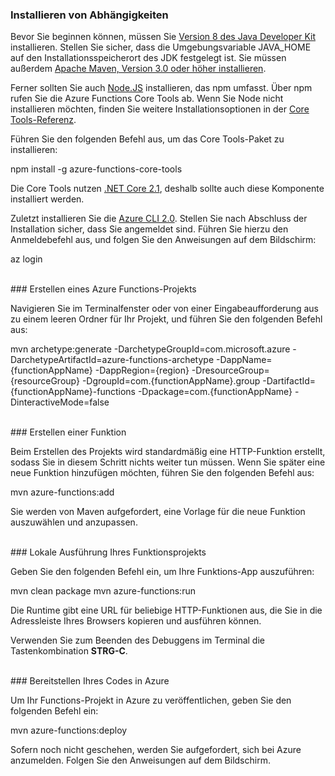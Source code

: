 ### Installieren von Abhängigkeiten

Bevor Sie beginnen können, müssen Sie <a href="https://go.microsoft.com/fwlink/?linkid=2016706" target="_blank">Version 8 des Java Developer Kit</a> installieren. Stellen Sie sicher, dass die Umgebungsvariable JAVA\_HOME auf den Installationsspeicherort des JDK festgelegt ist. Sie müssen außerdem <a href="https://go.microsoft.com/fwlink/?linkid=2016384" target="_blank">Apache Maven, Version 3.0 oder höher installieren</a>.

Ferner sollten Sie auch <a href="https://go.microsoft.com/fwlink/?linkid=2016195" target="_blank">Node.JS</a> installieren, das npm umfasst. Über npm rufen Sie die Azure Functions Core Tools ab. Wenn Sie Node nicht installieren möchten, finden Sie weitere Installationsoptionen in der <a href="https://go.microsoft.com/fwlink/?linkid=2016192" target="_blank">Core Tools-Referenz</a>.

Führen Sie den folgenden Befehl aus, um das Core Tools-Paket zu installieren:

<MarkdownHighlighter>npm install -g azure-functions-core-tools</MarkdownHighlighter>

Die Core Tools nutzen <a href="https://go.microsoft.com/fwlink/?linkid=2016373" target="_blank">.NET Core 2.1</a>, deshalb sollte auch diese Komponente installiert werden.

Zuletzt installieren Sie die <a href="https://go.microsoft.com/fwlink/?linkid=2016701" target="_blank">Azure CLI 2.0</a>. Stellen Sie nach Abschluss der Installation sicher, dass Sie angemeldet sind. Führen Sie hierzu den Anmeldebefehl aus, und folgen Sie den Anweisungen auf dem Bildschirm:

<MarkdownHighlighter>az login</MarkdownHighlighter>

<br/>
### Erstellen eines Azure Functions-Projekts

Navigieren Sie im Terminalfenster oder von einer Eingabeaufforderung aus zu einem leeren Ordner für Ihr Projekt, und führen Sie den folgenden Befehl aus:

<MarkdownHighlighter>mvn archetype:generate -DarchetypeGroupId=com.microsoft.azure -DarchetypeArtifactId=azure-functions-archetype -DappName={functionAppName} -DappRegion={region} -DresourceGroup={resourceGroup} -DgroupId=com.{functionAppName}.group -DartifactId={functionAppName}-functions -Dpackage=com.{functionAppName} -DinteractiveMode=false</MarkdownHighlighter>

<br/>
### Erstellen einer Funktion

Beim Erstellen des Projekts wird standardmäßig eine HTTP-Funktion erstellt, sodass Sie in diesem Schritt nichts weiter tun müssen. Wenn Sie später eine neue Funktion hinzufügen möchten, führen Sie den folgenden Befehl aus:

<MarkdownHighlighter>mvn azure-functions:add</MarkdownHighlighter>

Sie werden von Maven aufgefordert, eine Vorlage für die neue Funktion auszuwählen und anzupassen.

<br/>
### Lokale Ausführung Ihres Funktionsprojekts

Geben Sie den folgenden Befehl ein, um Ihre Funktions-App auszuführen:

<MarkdownHighlighter>mvn clean package mvn azure-functions:run</MarkdownHighlighter>

Die Runtime gibt eine URL für beliebige HTTP-Funktionen aus, die Sie in die Adressleiste Ihres Browsers kopieren und ausführen können.

Verwenden Sie zum Beenden des Debuggens im Terminal die Tastenkombination **STRG-C**.

<br/>
### Bereitstellen Ihres Codes in Azure

Um Ihr Functions-Projekt in Azure zu veröffentlichen, geben Sie den folgenden Befehl ein:

<MarkdownHighlighter>mvn azure-functions:deploy</MarkdownHighlighter>

Sofern noch nicht geschehen, werden Sie aufgefordert, sich bei Azure anzumelden. Folgen Sie den Anweisungen auf dem Bildschirm.
